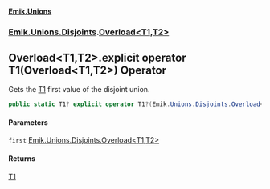 #### [Emik.Unions](index.md 'index')
### [Emik.Unions.Disjoints](Emik.Unions.Disjoints.md 'Emik.Unions.Disjoints').[Overload&lt;T1,T2&gt;](Overload_T1,T2_.md 'Emik.Unions.Disjoints.Overload<T1,T2>')

## Overload<T1,T2>.explicit operator T1(Overload<T1,T2>) Operator

Gets the [T1](Overload_T1,T2_.md#Emik.Unions.Disjoints.Overload_T1,T2_.T1 'Emik.Unions.Disjoints.Overload<T1,T2>.T1') first value of the disjoint union.

```csharp
public static T1? explicit operator T1?(Emik.Unions.Disjoints.Overload<T1,T2> first);
```
#### Parameters

<a name='Emik.Unions.Disjoints.Overload_T1,T2_.op_ExplicitT1(Emik.Unions.Disjoints.Overload_T1,T2_).first'></a>

`first` [Emik.Unions.Disjoints.Overload&lt;](Overload_T1,T2_.md 'Emik.Unions.Disjoints.Overload<T1,T2>')[T1](Overload_T1,T2_.md#Emik.Unions.Disjoints.Overload_T1,T2_.T1 'Emik.Unions.Disjoints.Overload<T1,T2>.T1')[,](Overload_T1,T2_.md 'Emik.Unions.Disjoints.Overload<T1,T2>')[T2](Overload_T1,T2_.md#Emik.Unions.Disjoints.Overload_T1,T2_.T2 'Emik.Unions.Disjoints.Overload<T1,T2>.T2')[&gt;](Overload_T1,T2_.md 'Emik.Unions.Disjoints.Overload<T1,T2>')

#### Returns
[T1](Overload_T1,T2_.md#Emik.Unions.Disjoints.Overload_T1,T2_.T1 'Emik.Unions.Disjoints.Overload<T1,T2>.T1')